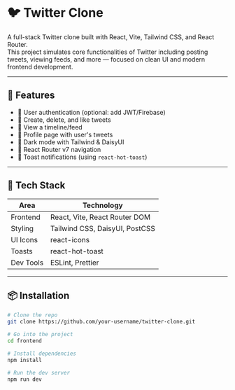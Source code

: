 # 🐦 Twitter Clone

A full-stack Twitter clone built with React, Vite, Tailwind CSS, and React Router.  
This project simulates core functionalities of Twitter including posting tweets, viewing feeds, and more — focused on clean UI and modern frontend development.

---

## 🚀 Features

- 🔐 User authentication (optional: add JWT/Firebase)
- 📝 Create, delete, and like tweets
- 📜 View a timeline/feed
- 👤 Profile page with user's tweets
- 🌙 Dark mode with Tailwind & DaisyUI
- 🔄 React Router v7 navigation
- 💬 Toast notifications (using `react-hot-toast`)

---

## 🧰 Tech Stack

| Area        | Technology                             |
|-------------|-----------------------------------------|
| Frontend    | React, Vite, React Router DOM           |
| Styling     | Tailwind CSS, DaisyUI, PostCSS          |
| UI Icons    | react-icons                             |
| Toasts      | react-hot-toast                         |
| Dev Tools   | ESLint, Prettier                        |

---

## 📦 Installation

```bash
# Clone the repo
git clone https://github.com/your-username/twitter-clone.git

# Go into the project
cd frontend

# Install dependencies
npm install

# Run the dev server
npm run dev






